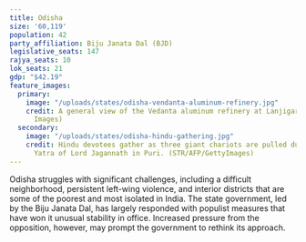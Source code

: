 ```yaml
---
title: Odisha
size: '60,119'
population: 42
party_affiliation: Biju Janata Dal (BJD)
legislative_seats: 147
rajya_seats: 10
lok_seats: 21
gdp: "$42.19"
feature_images:
  primary:
    image: "/uploads/states/odisha-vendanta-aluminum-refinery.jpg"
    credit: A general view of the Vedanta aluminum refinery at Lanjigarh. (STRDEL/AFP/Getty
      Images)
  secondary:
    image: "/uploads/states/odisha-hindu-gathering.jpg"
    credit: Hindu devotees gather as three giant chariots are pulled during the Rath
      Yatra of Lord Jagannath in Puri. (STR/AFP/GettyImages)
---
```


Odisha struggles with significant challenges, including a difficult neighborhood, persistent left-wing violence, and interior districts that are some of the poorest and most isolated in India. The state government, led by the Biju Janata Dal, has largely responded with populist measures that have won it unusual stability in office. Increased pressure from the opposition, however, may prompt the government to rethink its approach.
